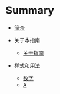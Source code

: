 # Summary

* [简介](README.md)

* 关于本指南
  * [关于指南](About_this_guide/About_the_guide.md)

* 样式和用法
  * [数字](Style_and_usage/Numbers.md)
  * [A](Style_and_usage/A.md)
